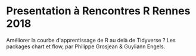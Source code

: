 # Presentation à Rencontres R Rennes 2018

Améliorer la courbe d'apprentissage de R au delà de Tidyverse ? Les packages chart et flow, par Philippe Grosjean & Guyliann Engels.
